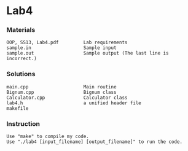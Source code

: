 Lab4
=========

### Materials
    OOP, SS13, Lab4.pdf         Lab requirements
    sample.in                   Sample input
    sample.out                  Sample output (The last line is incorrect.)

### Solutions
    main.cpp                    Main routine
    Bignum.cpp                  Bignum class
    Calculator.cpp              Calculator class
    lab4.h                      a unified header file
    makefile

### Instruction
    Use "make" to compile my code.
    Use "./lab4 [input_filename] [output_filename]" to run the code.

